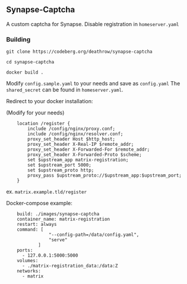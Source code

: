 ## Synapse-Captcha

A custom captcha for Synapse.
Disable registration in ``homeserver.yaml``

### Building
``
git clone https://codeberg.org/deathrow/synapse-captcha
``

``
cd synapse-captcha
``

``
docker build .
``

Modify `config.sample.yaml` to your needs and save as `config.yaml`
The `shared_secret` can be found in `homeserver.yaml`.


Redirect to your docker installation:

(Modify for your needs)
```
    location /register {
        include /config/nginx/proxy.conf;
        include /config/nginx/resolver.conf;
        proxy_set_header Host $http_host;
        proxy_set_header X-Real-IP $remote_addr;
        proxy_set_header X-Forwarded-For $remote_addr;
        proxy_set_header X-Forwarded-Proto $scheme;
        set $upstream_app matrix-registration;
        set $upstream_port 5000;
        set $upstream_proto http;
        proxy_pass $upstream_proto://$upstream_app:$upstream_port;
    }
```

ex. `matrix.example.tld/register`

Docker-compose example:

```
    build: ./images/synapse-captcha
    container_name: matrix-registration
    restart: always
    command: [
                "--config-path=/data/config.yaml",
                "serve"
            ]
    ports:
      - 127.0.0.1:5000:5000
    volumes:
      - ./matrix-registration_data:/data:Z
    networks:
      - matrix
```